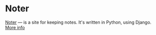 # Noter #
[Noter](http://web-noter.herokuapp.com) — is a site for keeping notes.
It's written in Python, using Django.
[More info](http://web-noter.herokuapp.com/about)